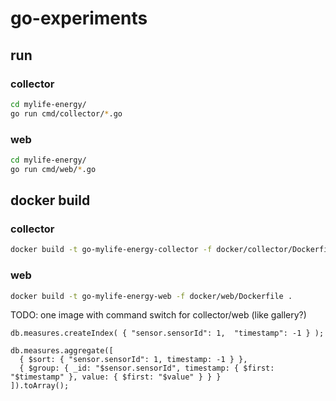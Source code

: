# go-experiments

## run

### collector

```bash
cd mylife-energy/
go run cmd/collector/*.go
```

### web

```bash
cd mylife-energy/
go run cmd/web/*.go
```

## docker build

### collector

```bash
docker build -t go-mylife-energy-collector -f docker/collector/Dockerfile .
```

### web

```bash
docker build -t go-mylife-energy-web -f docker/web/Dockerfile .
```

TODO: one image with command switch for collector/web (like gallery?)

```
db.measures.createIndex( { "sensor.sensorId": 1,  "timestamp": -1 } );
```

```
db.measures.aggregate([
  { $sort: { "sensor.sensorId": 1, timestamp: -1 } },
  { $group: { _id: "$sensor.sensorId", timestamp: { $first: "$timestamp" }, value: { $first: "$value" } } }
]).toArray();
```